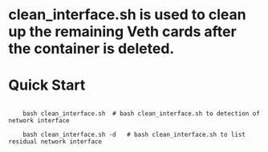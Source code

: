 # clean_interface.sh  is used to clean up the remaining Veth cards after the container is deleted.
# Quick Start
``` chmod a+x clean_interface.sh
```
```
    bash clean_interface.sh  # bash clean_interface.sh to detection of network interface
```
```
    bash clean_interface.sh -d   # bash clean_interface.sh to list residual network interface
```
